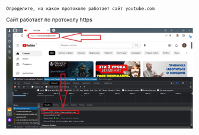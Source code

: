 ```

Определите, на каком протоколе работает сайт youtube.com
```
Сайт работает по протоколу https

![скриншот](1_protocol.jpg)
